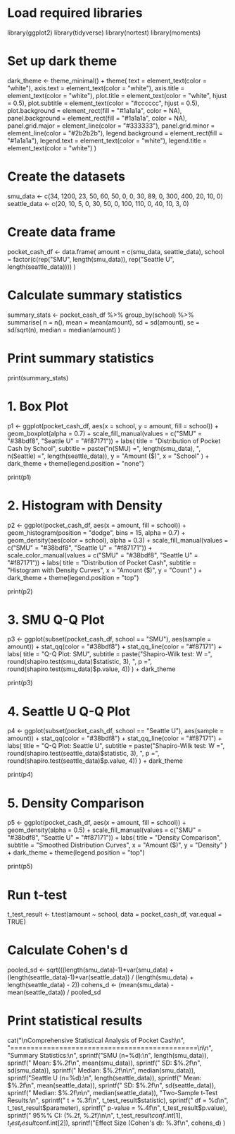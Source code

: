 # Load required libraries
library(ggplot2)
library(tidyverse)
library(nortest)
library(moments)

# Set up dark theme
dark_theme <- theme_minimal() +
  theme(
    text = element_text(color = "white"),
    axis.text = element_text(color = "white"),
    axis.title = element_text(color = "white"),
    plot.title = element_text(color = "white", hjust = 0.5),
    plot.subtitle = element_text(color = "#cccccc", hjust = 0.5),
    plot.background = element_rect(fill = "#1a1a1a", color = NA),
    panel.background = element_rect(fill = "#1a1a1a", color = NA),
    panel.grid.major = element_line(color = "#333333"),
    panel.grid.minor = element_line(color = "#2b2b2b"),
    legend.background = element_rect(fill = "#1a1a1a"),
    legend.text = element_text(color = "white"),
    legend.title = element_text(color = "white")
  )

# Create the datasets
smu_data <- c(34, 1200, 23, 50, 60, 50, 0, 0, 30, 89, 0, 300, 400, 20, 10, 0)
seattle_data <- c(20, 10, 5, 0, 30, 50, 0, 100, 110, 0, 40, 10, 3, 0)

# Create data frame
pocket_cash_df <- data.frame(
  amount = c(smu_data, seattle_data),
  school = factor(c(rep("SMU", length(smu_data)), rep("Seattle U", length(seattle_data))))
)

# Calculate summary statistics
summary_stats <- pocket_cash_df %>%
  group_by(school) %>%
  summarise(
    n = n(),
    mean = mean(amount),
    sd = sd(amount),
    se = sd/sqrt(n),
    median = median(amount)
  )

# Print summary statistics
print(summary_stats)

# 1. Box Plot
p1 <- ggplot(pocket_cash_df, aes(x = school, y = amount, fill = school)) +
  geom_boxplot(alpha = 0.7) +
  scale_fill_manual(values = c("SMU" = "#38bdf8", "Seattle U" = "#f87171")) +
  labs(
    title = "Distribution of Pocket Cash by School",
    subtitle = paste("n(SMU) =", length(smu_data), ", n(Seattle) =", length(seattle_data)),
    y = "Amount ($)",
    x = "School"
  ) +
  dark_theme +
  theme(legend.position = "none")

print(p1)

# 2. Histogram with Density
p2 <- ggplot(pocket_cash_df, aes(x = amount, fill = school)) +
  geom_histogram(position = "dodge", bins = 15, alpha = 0.7) +
  geom_density(aes(color = school), alpha = 0.3) +
  scale_fill_manual(values = c("SMU" = "#38bdf8", "Seattle U" = "#f87171")) +
  scale_color_manual(values = c("SMU" = "#38bdf8", "Seattle U" = "#f87171")) +
  labs(
    title = "Distribution of Pocket Cash",
    subtitle = "Histogram with Density Curves",
    x = "Amount ($)",
    y = "Count"
  ) +
  dark_theme +
  theme(legend.position = "top")

print(p2)

# 3. SMU Q-Q Plot
p3 <- ggplot(subset(pocket_cash_df, school == "SMU"), aes(sample = amount)) +
  stat_qq(color = "#38bdf8") +
  stat_qq_line(color = "#f87171") +
  labs(
    title = "Q-Q Plot: SMU",
    subtitle = paste("Shapiro-Wilk test: W =", round(shapiro.test(smu_data)$statistic, 3),
                     ", p =", round(shapiro.test(smu_data)$p.value, 4))
  ) +
  dark_theme

print(p3)

# 4. Seattle U Q-Q Plot
p4 <- ggplot(subset(pocket_cash_df, school == "Seattle U"), aes(sample = amount)) +
  stat_qq(color = "#38bdf8") +
  stat_qq_line(color = "#f87171") +
  labs(
    title = "Q-Q Plot: Seattle U",
    subtitle = paste("Shapiro-Wilk test: W =", round(shapiro.test(seattle_data)$statistic, 3),
                     ", p =", round(shapiro.test(seattle_data)$p.value, 4))
  ) +
  dark_theme

print(p4)

# 5. Density Comparison
p5 <- ggplot(pocket_cash_df, aes(x = amount, fill = school)) +
  geom_density(alpha = 0.5) +
  scale_fill_manual(values = c("SMU" = "#38bdf8", "Seattle U" = "#f87171")) +
  labs(
    title = "Density Comparison",
    subtitle = "Smoothed Distribution Curves",
    x = "Amount ($)",
    y = "Density"
  ) +
  dark_theme +
  theme(legend.position = "top")

print(p5)

# Run t-test
t_test_result <- t.test(amount ~ school, data = pocket_cash_df, var.equal = TRUE)

# Calculate Cohen's d
pooled_sd <- sqrt(((length(smu_data)-1)*var(smu_data) + 
                     (length(seattle_data)-1)*var(seattle_data)) / 
                    (length(smu_data) + length(seattle_data) - 2))
cohens_d <- (mean(smu_data) - mean(seattle_data)) / pooled_sd

# Print statistical results
cat("\nComprehensive Statistical Analysis of Pocket Cash\n",
    "==============================================\n\n",
    "Summary Statistics:\n",
    sprintf("SMU (n=%d):\n", length(smu_data)),
    sprintf("  Mean: $%.2f\n", mean(smu_data)),
    sprintf("  SD: $%.2f\n", sd(smu_data)),
    sprintf("  Median: $%.2f\n\n", median(smu_data)),
    sprintf("Seattle U (n=%d):\n", length(seattle_data)),
    sprintf("  Mean: $%.2f\n", mean(seattle_data)),
    sprintf("  SD: $%.2f\n", sd(seattle_data)),
    sprintf("  Median: $%.2f\n\n", median(seattle_data)),
    "Two-Sample t-Test Results:\n",
    sprintf("  t = %.3f\n", t_test_result$statistic),
    sprintf("  df = %d\n", t_test_result$parameter),
    sprintf("  p-value = %.4f\n", t_test_result$p.value),
    sprintf("  95%% CI: (%.2f, %.2f)\n\n", 
            t_test_result$conf.int[1], t_test_result$conf.int[2]),
    sprintf("Effect Size (Cohen's d): %.3f\n", cohens_d)
)
